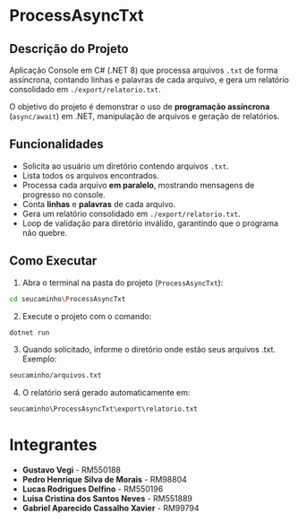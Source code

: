 # ProcessAsyncTxt

## Descrição do Projeto
Aplicação Console em C# (.NET 8) que processa arquivos `.txt` de forma assíncrona, contando linhas e palavras de cada arquivo, e gera um relatório consolidado em `./export/relatorio.txt`.

O objetivo do projeto é demonstrar o uso de **programação assíncrona** (`async/await`) em .NET, manipulação de arquivos e geração de relatórios.

## Funcionalidades
- Solicita ao usuário um diretório contendo arquivos `.txt`.
- Lista todos os arquivos encontrados.
- Processa cada arquivo **em paralelo**, mostrando mensagens de progresso no console.
- Conta **linhas** e **palavras** de cada arquivo.
- Gera um relatório consolidado em `./export/relatorio.txt`.
- Loop de validação para diretório inválido, garantindo que o programa não quebre.

## Como Executar

1. Abra o terminal na pasta do projeto (`ProcessAsyncTxt`):
   
```bash
cd seucaminho\ProcessAsyncTxt
```

2. Execute o projeto com o comando:

```bash
dotnet run
```

3. Quando solicitado, informe o diretório onde estão seus arquivos .txt.
Exemplo:

```bash
seucaminho/arquivos.txt
```

4. O relatório será gerado automaticamente em:

```bash
seucaminho\ProcessAsyncTxt\export\relatorio.txt
```

# Integrantes
- **Gustavo Vegi** - RM550188
- **Pedro Henrique Silva de Morais** - RM98804
- **Lucas Rodrigues Delfino** - RM550196
- **Luisa Cristina dos Santos Neves** - RM551889
- **Gabriel Aparecido Cassalho Xavier** - RM99794
